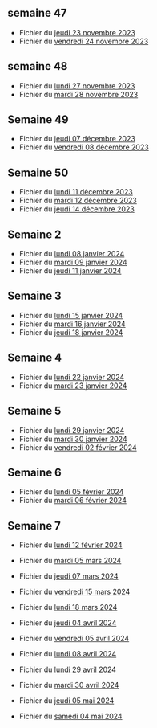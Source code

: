 ## semaine 47

- Fichier du [jeudi 23 novembre 2023](./6eme2/2023-11-23_6eme2.pdf)
- Fichier du [vendredi 24 novembre 2023](./6eme2/2023-11-24_6eme2.pdf)


## semaine 48
 
- Fichier du [lundi 27 novembre 2023](./6eme2/2023-11-27_6eme2.pdf)
- Fichier du [mardi 28 novembre 2023](./6eme2/2023-11-28_6eme2.pdf)

## Semaine 49 

- Fichier du [jeudi 07 décembre 2023](./6eme2/2023-12-07_6eme2.pdf)
- Fichier du [vendredi 08 décembre 2023](./6eme2/2023-12-08_6eme2.pdf)

## Semaine 50

- Fichier du [lundi 11 décembre 2023](./6eme2/2023-12-11_6eme2.pdf)
- Fichier du [mardi 12 décembre 2023](./6eme2/2023-12-12_6eme2.pdf)
- Fichier du [jeudi 14 décembre 2023](./6eme2/2023-12-14_6eme2.pdf)

## Semaine 2

- Fichier du [lundi 08 janvier 2024](./6eme2/2024-01-08_6eme2.pdf)
- Fichier du [mardi 09 janvier 2024](./6eme2/2024-01-09_6eme2.pdf)
- Fichier du [jeudi 11 janvier 2024](./6eme2/2024-01-11_6eme2.pdf)

## Semaine 3 

- Fichier du [lundi 15 janvier 2024](./6eme2/2024-01-15_6eme2.pdf)
- Fichier du [mardi 16 janvier 2024](./6eme2/2024-01-16_6eme2.pdf)
- Fichier du [jeudi 18 janvier 2024](./6eme2/2024-01-18_6eme2.pdf)

## Semaine 4

- Fichier du [lundi 22 janvier 2024](./6eme2/2024-01-22_6eme2.pdf)
- Fichier du [mardi 23 janvier 2024](./6eme2/2024-01-23_6eme2.pdf)

## Semaine 5

- Fichier du [lundi 29 janvier 2024](./6eme2/2024-01-29_6eme2.pdf)
- Fichier du [mardi 30 janvier 2024](./6eme2/2024-01-30_6eme2.pdf)
- Fichier du [vendredi 02 février 2024](./6eme2/2024-02-02_6eme2.pdf)

## Semaine 6

- Fichier du [lundi 05 février 2024](./6eme2/2024-02-05_6eme2.pdf)
- Fichier du [mardi 06 février 2024](./6eme2/2024-02-06_6eme2.pdf)

## Semaine 7 

- Fichier du [lundi 12 février 2024](./6eme2/2024-02-12_6eme2.pdf)
- Fichier du [mardi 05 mars 2024](./6eme2/2024-03-05_6eme2.pdf)
- Fichier du [jeudi 07 mars 2024](./6eme2/2024-03-07_6eme2.pdf)
- Fichier du [vendredi 15 mars 2024](./6eme2/2024-03-15_6eme2.pdf)


- Fichier du [lundi 18 mars 2024](./6eme2/2024-03-18_6eme2.pdf)
- Fichier du [jeudi 04 avril 2024](./6eme2/2024-04-04_6eme2.pdf)
- Fichier du [vendredi 05 avril 2024](./6eme2/2024-04-05_6eme2.pdf)

- Fichier du [lundi 08 avril 2024](./6eme2/2024-04-08_6eme2.pdf)

- Fichier du [lundi 29 avril 2024](./6eme2/2024-04-29_6eme2.pdf)
- Fichier du [mardi 30 avril 2024](./6eme2/2024-04-30_6eme2.pdf)
- Fichier du [jeudi 05 mai 2024](./6eme2/2024-05-02_6eme2.pdf)

- Fichier du [samedi 04 mai 2024](./6eme2/2024-05-04_6eme2.pdf)
